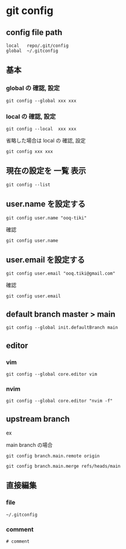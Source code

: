 
# git config


## config file path

```
local   repo/.git/config
global  ~/.gitconfig
```


## 基本

### global の 確認, 設定

```
git config --global xxx xxx
```

### local  の 確認, 設定

```
git config --local  xxx xxx
```

省略した場合は local の 確認, 設定

```
git config xxx xxx
```


## 現在の設定を 一覧 表示

```
git config --list
```


## user.name を設定する

```
git config user.name "ooq-tiki"
```

確認

```
git config user.name
```


## user.email を設定する

```
git config user.email "ooq.tiki@gmail.com"
```

確認

```
git config user.email
```


## default branch master > main

```
git config --global init.defaultBranch main
```


## editor

### vim

```
git config --global core.editor vim
```

### nvim

```
git config --global core.editor "nvim -f"
```


## upstream branch

ex

main branch の場合

```
git config branch.main.remote origin
```

```
git config branch.main.merge refs/heads/main
```


## 直接編集

### file

```
~/.gitconfig
```

### comment

```
# comment
```


